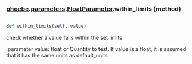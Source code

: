 ### [phoebe](phoebe.md).[parameters](phoebe.parameters.md).[FloatParameter](phoebe.parameters.FloatParameter.md).within_limits (method)


```py

def within_limits(self, value)

```



check whether a value falls within the set limits

:parameter value: float or Quantity to test.  If value is a float, it is
    assumed that it has the same units as default_units

